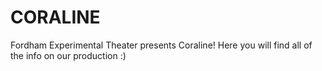 # CORALINE
Fordham Experimental Theater presents Coraline! Here you will find all of the info on our production :) 
